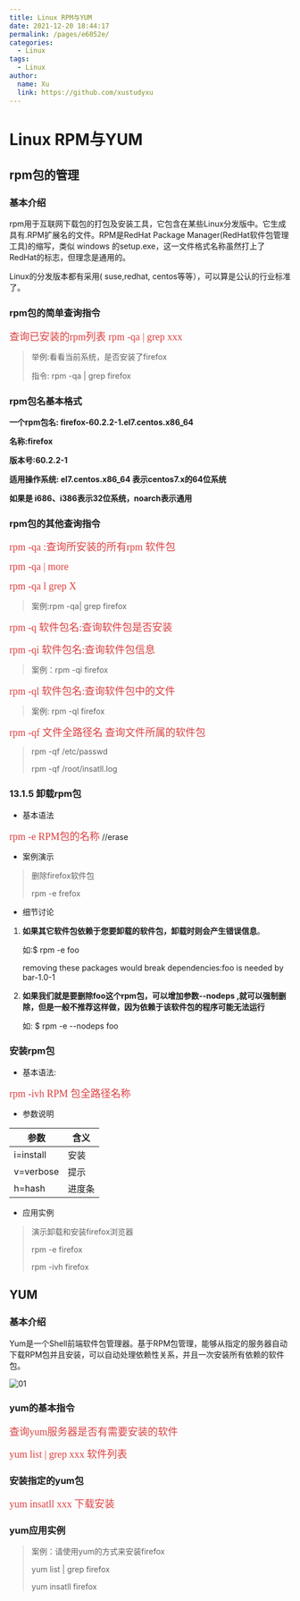 ```yaml
---
title: Linux RPM与YUM
date: 2021-12-20 18:44:17
permalink: /pages/e6052e/
categories: 
  - Linux
tags: 
  - Linux
author: 
  name: Xu
  link: https://github.com/xustudyxu
---
```

# Linux RPM与YUM

## rpm包的管理

### 基本介绍

rpm用于互联网下载包的打包及安装工具，它包含在某些Linux分发版中。它生成具有.RPM扩展名的文件。RPM是RedHat Package Manager(RedHat软件包管理工具)的缩写，类似 windows 的setup.exe，这一文件格式名称虽然打上了RedHat的标志，但理念是通用的。

Linux的分发版本都有采用( suse,redhat, centos等等），可以算是公认的行业标准了。

### rpm包的简单查询指令

<font color=#DC4040 size=4 face="黑体">查询已安装的rpm列表    rpm   -qa | grep xxx</font>

> 举例:看看当前系统，是否安装了firefox
>
> 指令: rpm -qa | grep firefox

### rpm包名基本格式

**一个rpm包名: firefox-60.2.2-1.el7.centos.x86_64**

**名称:firefox**

**版本号:60.2.2-1**

**适用操作系统: el7.centos.x86_64   表示centos7.x的64位系统**

**如果是 i686、i386表示32位系统，noarch表示通用**

 ### rpm包的其他查询指令

<font color=#DC4040 size=4 face="黑体">rpm -qa :查询所安装的所有rpm 软件包</font>

<font color=#DC4040 size=4 face="黑体">rpm -qa | more</font>

<font color=#DC4040 size=4 face="黑体">rpm -qa l  grep X</font>      

> 案例:rpm -qa| grep firefox 

<font color=#DC4040 size=4 face="黑体">rpm -q 软件包名:查询软件包是否安装</font>

<font color=#DC4040 size=4 face="黑体">rpm -qi   软件包名:查询软件包信息</font>

> 案例：rpm -qi firefox

<font color=#DC4040 size=4 face="黑体">rpm -ql   软件包名:查询软件包中的文件</font>

> 案例: rpm -ql firefox

<font color=#DC4040 size=4 face="黑体">rpm -qf 文件全路径名 查询文件所属的软件包</font>

> rpm -qf  /etc/passwd
>
> rpm -qf    /root/insatll.log

### 13.1.5 卸载rpm包

+ 基本语法

<font color=#DC4040 size=4 face="黑体">rpm -e RPM包的名称</font>  //erase

+ 案例演示

> 删除firefox软件包
>
> rpm -e frefox

+ 细节讨论

1. **如果其它软件包依赖于您要卸载的软件包，卸载时则会产生错误信息**。

   如:$ rpm -e foo

   removing these packages would break dependencies:foo is needed by bar-1.0-1

2. **如果我们就是要删除foo这个rpm包，可以增加参数--nodeps ,就可以强制删除，但是一般不推荐这样做，因为依赖于该软件包的程序可能无法运行**

   如: $ rpm -e --nodeps foo

### 安装rpm包

+ 基本语法:

<font color=#DC4040 size=4 face="黑体">rpm -ivh RPM 包全路径名称</font>

+ 参数说明

| 参数      | 含义   |
| --------- | ------ |
| i=install | 安装   |
| v=verbose | 提示   |
| h=hash    | 进度条 |

+ 应用实例

> 演示卸载和安装firefox浏览器
>
> rpm -e firefox
>
> rpm -ivh firefox

## YUM

### 基本介绍

Yum是一个Shell前端软件包管理器。基于RPM包管理，能够从指定的服务器自动下载RPM包并且安装，可以自动处理依赖性关系，并且一次安装所有依赖的软件包。

![01](https://cdn.staticaly.com/gh/xustudyxu/image-hosting@master/studynotes/Linux/images/13/01.png)

### yum的基本指令

<font color=#DC4040 size=4 face="黑体">查询yum服务器是否有需要安装的软件</font>

<font color=#DC4040 size=4 face="黑体">yum list | grep xxx  软件列表</font>

### 安装指定的yum包

<font color=#DC4040 size=4 face="黑体">yum insatll xxx 下载安装</font>

### yum应用实例

> 案例：请使用yum的方式来安装firefox
>
> yum list | grep firefox
>
> yum insatll firefox

